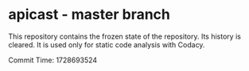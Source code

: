 # apicast - master branch

This repository contains the frozen state of the repository.
Its history is cleared. It is used only for static code
analysis with Codacy.

Commit Time: 1728693524
